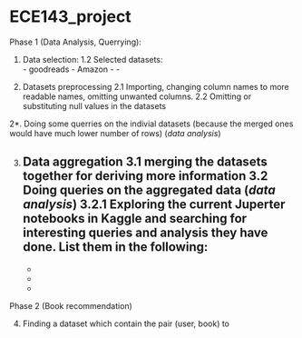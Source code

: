 # ECE143_project

Phase 1 (Data Analysis, Querrying):
1. Data selection:
    1.2 Selected datasets:<br>
       - goodreads
       - Amazon 
       -
       -
       
       
       
2. Datasets preprocessing
   2.1 Importing, changing column names to more readable names, omitting unwanted columns.
   2.2 Omitting or substituting null values in the datasets
   
2*. Doing some querries on the indivial datasets (because the merged ones would have much lower number of rows) (*data analysis*)  
     
3. Data aggregation
  3.1 merging the datasets together for deriving more information
  3.2 Doing queries on the aggregated data (*data analysis*)
    3.2.1 Exploring  the current Juperter notebooks in Kaggle and searching for interesting queries and analysis they have done. List them in the following:
      - 
      -
      -
      -
     
Phase 2 (Book recommendation)

4. Finding a dataset which contain the pair (user, book) to 
